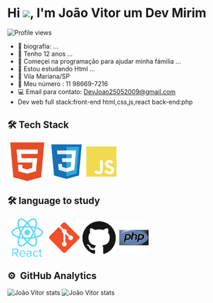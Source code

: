 
 <h1 align="left">Hi <img src="https://raw.githubusercontent.com/kaueMarques/kaueMarques/master/hi.gif" width="30px">, I'm João Vitor um Dev Mirim</h1>
<p align="left"> <img src="https://komarev.com/ghpvc/?username=GomidesTiago&color=green" alt="Profile views" width="100px" /> </p>


- 🔭 biografia: ...
- 🌱 Tenho 12 anos ...
- 👯 Começei na programação para ajudar minha fámilia ...
- 🤔 Estou estudando Html ...
- 📍  Vila Mariana/SP
- 💬 Meu número : 11 98669-7216
- 💻 Email para contato: DevJoao25052009@gmail.com
- Dev web full stack:front-end html,css,js,react back-end:php


## 🛠 Tech Stack

<div>
      <img align="center" alt="HTML5" height="90" width="90" src="https://raw.githubusercontent.com/devicons/devicon/master/icons/html5/html5-plain.svg">     
      <img align="center" alt="CSS3" height="80" width="80" src="https://raw.githubusercontent.com/devicons/devicon/master/icons/css3/css3-original.svg">     
      <img align="center" alt="js" height="70" width="70" src="https://raw.githubusercontent.com/devicons/devicon/master/icons/javascript/javascript-plain.svg"> 
      

             
      
</div>

## 🛠 language to study

<div>
     <img align="center" alt="react" height="90" width="90" src="https://raw.githubusercontent.com/devicons/devicon/master/icons/react/react-original-wordmark.svg">
     <img align="center" alt="git" height="70" width="70" src="https://raw.githubusercontent.com/devicons/devicon/master/icons/git/git-original.svg">     
     <img align="center" alt="github" height="80" width="80" src="https://raw.githubusercontent.com/devicons/devicon/master/icons/github/github-original.svg">
     <img align="center" alt="git" height="70" width="70" src="https://raw.githubusercontent.com/devicons/devicon/master/icons/php/php-original.svg">
      
<div/>
     

## ⚙️ &nbsp;GitHub Analytics

<p align="left">
    <img width="350em" src="https://github-readme-stats.vercel.app/api?username=GomidesTiago&theme=chartreuse-dark" alt="João Vitor stats"/>
    <img width="50%" src = "https://github-readme-stats.vercel.app/api/top-langs/?username=Gomidestiago&layout=compact&theme=chartreuse-dark" alt="João Vitor stats"/>
</p>
